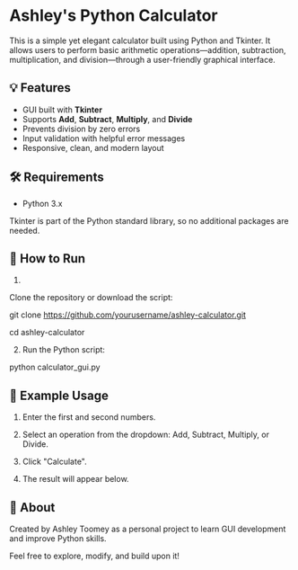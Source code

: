 # Ashley's Python Calculator

This is a simple yet elegant calculator built using Python and Tkinter. It allows users to perform basic arithmetic operations—addition, subtraction, multiplication, and division—through a user-friendly graphical interface.

## 💡 Features

- GUI built with **Tkinter**
- Supports **Add**, **Subtract**, **Multiply**, and **Divide**
- Prevents division by zero errors
- Input validation with helpful error messages
- Responsive, clean, and modern layout

## 🛠️ Requirements

- Python 3.x

Tkinter is part of the Python standard library, so no additional packages are needed.

## 🚀 How to Run

1. 
Clone the repository or download the script:

git clone https://github.com/yourusername/ashley-calculator.git

cd ashley-calculator
   
2. Run the Python script:
 
 python calculator_gui.py

## 🧮 Example Usage
1. Enter the first and second numbers.

2. Select an operation from the dropdown: Add, Subtract, Multiply, or Divide.

3. Click "Calculate".

4. The result will appear below.

## 🙋 About
Created by Ashley Toomey as a personal project to learn GUI development and improve Python skills.

Feel free to explore, modify, and build upon it!
